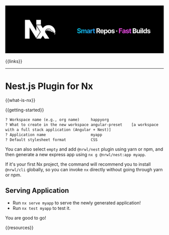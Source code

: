 <p align="center"><img src="https://raw.githubusercontent.com/nrwl/nx/master/images/nx.png" width="600"></p>

{{links}}

<hr>

# Nest.js Plugin for Nx

{{what-is-nx}}

{{getting-started}}

```
? Workspace name (e.g., org name)     happyorg
? What to create in the new workspace angular-preset    [a workspace with a full stack application (Angular + Nest)]
? Application name                    myapp
? Default stylesheet format           CSS
```

You can also select `empty` and add `@nrwl/nest` plugin using yarn or npm, and then generate a new express app using `nx g @nrwl/nest:app myapp`.

If it's your first Nx project, the command will recommend you to install `@nrwl/cli` globally, so you can invoke `nx` directly without going through yarn or npm.

## Serving Application

- Run `nx serve myapp` to serve the newly generated application!
- Run `nx test myapp` to test it.

You are good to go!

{{resources}}
